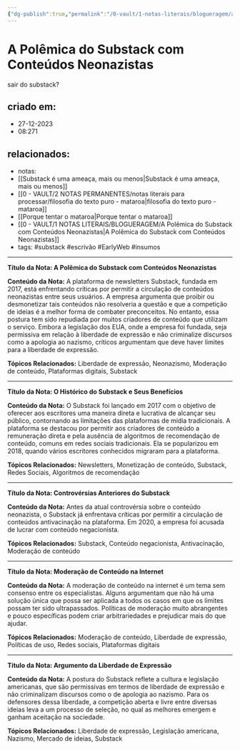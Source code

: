 ```yaml
---
{"dg-publish":true,"permalink":"/0-vault/1-notas-literais/blogueragem/a-polemica-do-substack-com-conteudos-neonazistas/","tags":["substack","escrivão","EarlyWeb","insumos"],"dgHomeLink":true,"dgShowLocalGraph":true,"dgShowFileTree":true,"dgEnableSearch":true,"noteIcon":""}
---
```


# A Polêmica do Substack com Conteúdos Neonazistas
sair do substack?

## criado em: 
- 27-12-2023
- 08:271
## relacionados:
- notas: 
- [[Substack é uma ameaça, mais ou menos\|Substack é uma ameaça, mais ou menos]]
- [[0 - VAULT/2 NOTAS PERMANENTES/notas literais para processar/filosofia do texto puro - mataroa\|filosofia do texto puro - mataroa]]
- [[Porque tentar o mataroa\|Porque tentar o mataroa]]
- [[0 - VAULT/1 NOTAS LITERAIS/BLOGUERAGEM/A Polêmica do Substack com Conteúdos Neonazistas\|A Polêmica do Substack com Conteúdos Neonazistas]]
- tags: #substack #escrivão #EarlyWeb #insumos 
---
**Título da Nota: A Polêmica do Substack com Conteúdos Neonazistas**

**Conteúdo da Nota:**
A plataforma de newsletters Substack, fundada em 2017, está enfrentando críticas por permitir a circulação de conteúdos neonazistas entre seus usuários. A empresa argumenta que proibir ou desmonetizar tais conteúdos não resolveria a questão e que a competição de ideias é a melhor forma de combater preconceitos. No entanto, essa postura tem sido repudiada por muitos criadores de conteúdo que utilizam o serviço. Embora a legislação dos EUA, onde a empresa foi fundada, seja permissiva em relação à liberdade de expressão e não criminalize discursos como a apologia ao nazismo, críticos argumentam que deve haver limites para a liberdade de expressão.

**Tópicos Relacionados:**
Liberdade de expressão, Neonazismo, Moderação de conteúdo, Plataformas digitais, Substack

---

**Título da Nota: O Histórico do Substack e Seus Benefícios**

**Conteúdo da Nota:**
O Substack foi lançado em 2017 com o objetivo de oferecer aos escritores uma maneira direta e lucrativa de alcançar seu público, contornando as limitações das plataformas de mídia tradicionais. A plataforma se destacou por permitir aos criadores de conteúdo a remuneração direta e pela ausência de algoritmos de recomendação de conteúdo, comuns em redes sociais tradicionais. Ela se popularizou em 2018, quando vários escritores conhecidos migraram para a plataforma.

**Tópicos Relacionados:**
Newsletters, Monetização de conteúdo, Substack, Redes Sociais, Algoritmos de recomendação

---

**Título da Nota: Controvérsias Anteriores do Substack**

**Conteúdo da Nota:**
Antes da atual controvérsia sobre o conteúdo neonazista, o Substack já enfrentava críticas por permitir a circulação de conteúdos antivacinação na plataforma. Em 2020, a empresa foi acusada de lucrar com conteúdo negacionista.

**Tópicos Relacionados:**
Substack, Conteúdo negacionista, Antivacinação, Moderação de conteúdo

---

**Título da Nota: Moderação de Conteúdo na Internet**

**Conteúdo da Nota:**
A moderação de conteúdo na internet é um tema sem consenso entre os especialistas. Alguns argumentam que não há uma solução única que possa ser aplicada a todos os casos em que os limites possam ter sido ultrapassados. Políticas de moderação muito abrangentes e pouco específicas podem criar arbitrariedades e prejudicar mais do que ajudar.

**Tópicos Relacionados:**
Moderação de conteúdo, Liberdade de expressão, Políticas de uso, Redes sociais, Plataformas digitais

---

**Título da Nota: Argumento da Liberdade de Expressão**

**Conteúdo da Nota:**
A postura do Substack reflete a cultura e legislação americanas, que são permissivas em termos de liberdade de expressão e não criminalizam discursos como o de apologia ao nazismo. Para os defensores dessa liberdade, a competição aberta e livre entre diversas ideias leva a um processo de seleção, no qual as melhores emergem e ganham aceitação na sociedade.

**Tópicos Relacionados:**
Liberdade de expressão, Legislação americana, Nazismo, Mercado de ideias, Substack

